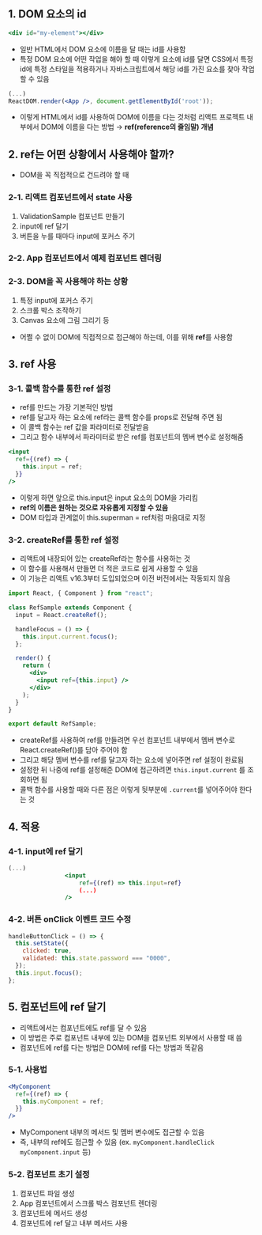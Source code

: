 ## 1. DOM 요소의 id

```jsx
<div id="my-element"></div>
```

- 일반 HTML에서 DOM 요소에 이름을 달 때는 id를 사용함
- 특정 DOM 요소에 어떤 작업을 해야 할 때 이렇게 요소에 id를 달면 CSS에서 특정 id에 특정 스타일을 적용하거나 자바스크립트에서 해당 id를 가진 요소를 찾아 작업할 수 있음

```jsx
(...)
ReactDOM.render(<App />, document.getElementById('root'));
```

- 이렇게 HTML에서 id를 사용하여 DOM에 이름을 다는 것처럼 리액트 프로젝트 내부에서 DOM에 이름을 다는 방법 → **ref(reference의 줄임말) 개념**

## 2. ref는 어떤 상황에서 사용해야 할까?

- DOM을 꼭 직접적으로 건드려야 할 때

### 2-1. 리액트 컴포넌트에서 state 사용

1. ValidationSample 컴포넌트 만들기
2. input에 ref 달기
3. 버튼을 누를 때마다 input에 포커스 주기

### 2-2. App 컴포넌트에서 예제 컴포넌트 렌더링

### 2-3. DOM을 꼭 사용해야 하는 상황

1. 특정 input에 포커스 주기
2. 스크롤 박스 조작하기
3. Canvas 요소에 그림 그리기 등

- 어쩔 수 없이 DOM에 직접적으로 접근해야 하는데, 이를 위해 **ref**를 사용함

## 3. ref 사용

### 3-1. 콜백 함수를 통한 ref 설정

- ref를 만드는 가장 기본적인 방법
- ref를 달고자 하는 요소에 ref라는 콜백 함수를 props로 전달해 주면 됨
- 이 콜백 함수는 ref 값을 파라미터로 전달받음
- 그리고 함수 내부에서 파라미터로 받은 ref를 컴포넌트의 멤버 변수로 설정해줌

```jsx
<input
  ref={(ref) => {
    this.input = ref;
  }}
/>
```

- 이렇게 하면 앞으로 this.input은 input 요소의 DOM을 가리킴
- **ref의 이름은 원하는 것으로 자유롭게 지정할 수 있음**
- DOM 타입과 관계없이 this.superman = ref처럼 마음대로 지정

### 3-2. createRef를 통한 ref 설정

- 리액트에 내장되어 있는 createRef라는 함수를 사용하는 것
- 이 함수를 사용해서 만들면 더 적은 코드로 쉽게 사용할 수 있음
- 이 기능은 리액트 v16.3부터 도입되었으며 이전 버전에서는 작동되지 않음

```jsx
import React, { Component } from "react";

class RefSample extends Component {
  input = React.createRef();

  handleFocus = () => {
    this.input.current.focus();
  };

  render() {
    return (
      <div>
        <input ref={this.input} />
      </div>
    );
  }
}

export default RefSample;
```

- createRef를 사용하여 ref를 만들려면 우선 컴포넌트 내부에서 멤버 변수로 React.createRef()를 담아 주어야 함
- 그리고 해당 멤버 변수를 ref를 달고자 하는 요소에 넣어주면 ref 설정이 완료됨
- 설정한 뒤 나중에 ref를 설정해준 DOM에 접근하려면 `this.input.current` 를 조회하면 됨
- 콜백 함수를 사용할 때와 다른 점은 이렇게 뒷부분에 `.current`를 넣어주어야 한다는 것

## 4. 적용

### 4-1. input에 ref 달기

```jsx
(...)
				<input
					ref={(ref) => this.input=ref}
					(...)
				/>
```

### 4-2. 버튼 onClick 이벤트 코드 수정

```jsx
handleButtonClick = () => {
  this.setState({
    clicked: true,
    validated: this.state.password === "0000",
  });
  this.input.focus();
};
```

## 5. 컴포넌트에 ref 달기

- 리액트에서는 컴포넌트에도 ref를 달 수 있음
- 이 방법은 주로 컴포넌트 내부에 있는 DOM을 컴포넌트 외부에서 사용할 때 씀
- 컴포넌트에 ref를 다는 방법은 DOM에 ref를 다는 방법과 똑같음

### 5-1. 사용법

```jsx
<MyComponent
  ref={(ref) => {
    this.myComponent = ref;
  }}
/>
```

- MyComponent 내부의 메서드 및 멤버 변수에도 접근할 수 있음
- 즉, 내부의 ref에도 접근할 수 있음 (ex. `myComponent.handleClick` `myComponent.input` 등)

### 5-2. 컴포넌트 초기 설정

1. 컴포넌트 파일 생성
2. App 컴포넌트에서 스크롤 박스 컴포넌트 렌더링
3. 컴포넌트에 메서드 생성
4. 컴포넌트에 ref 달고 내부 메서드 사용
